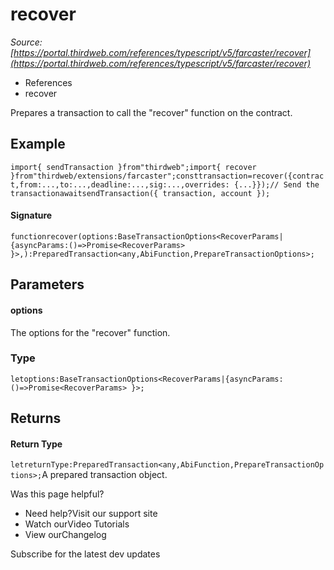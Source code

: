 # recover

*Source: [https://portal.thirdweb.com/references/typescript/v5/farcaster/recover](https://portal.thirdweb.com/references/typescript/v5/farcaster/recover)*

* References
* recover

Prepares a transaction to call the "recover" function on the contract.

## Example

`import{ sendTransaction }from"thirdweb";import{ recover }from"thirdweb/extensions/farcaster";consttransaction=recover({contract,from:...,to:...,deadline:...,sig:...,overrides: {...}});// Send the transactionawaitsendTransaction({ transaction, account });`
#### Signature

`functionrecover(options:BaseTransactionOptions<RecoverParams|{asyncParams:()=>Promise<RecoverParams> }>,):PreparedTransaction<any,AbiFunction,PrepareTransactionOptions>;`
## Parameters

#### options

The options for the "recover" function.

### Type

`letoptions:BaseTransactionOptions<RecoverParams|{asyncParams:()=>Promise<RecoverParams> }>;`
## Returns

#### Return Type

`letreturnType:PreparedTransaction<any,AbiFunction,PrepareTransactionOptions>;`A prepared transaction object.

Was this page helpful?

* Need help?Visit our support site
* Watch ourVideo Tutorials
* View ourChangelog

Subscribe for the latest dev updates

